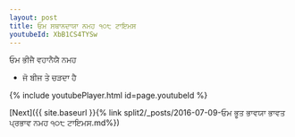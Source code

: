```yaml
---
layout: post
title: ਓਮ ਸਥਾਨਦਾਯਾ ਨਮਹ ੧੦੮ ਟਾਇਮਸ
youtubeId: XbB1CS4TYSw
---
```

 
 
 ਓਮ ਭੀਜੈ ਵਹਾਨੈਯੈ ਨਮਹ  
 
 -  ਜੋ ਬੀਜ ਤੇ ਚੜਦਾ ਹੈ 
 
  
 
  
 
 
 
 
 
 


{% include youtubePlayer.html id=page.youtubeId %}
 
[Next]({{ site.baseurl }}{% link  split2/_posts/2016-07-09-ਓਮ ਭੂਤ ਭਾਵਯਾ ਭਾਵਤ ਪ੍ਰਭਾਵ ਨਮਹ ੧੦੮ ਟਾਇਮਸ.md%})
 
